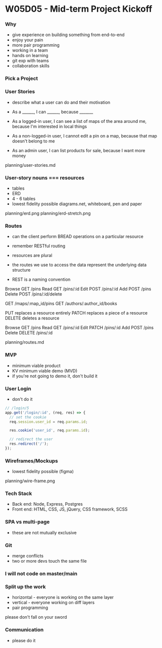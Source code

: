 # W05D05 - Mid-term Project Kickoff

### Why
* give experience on building something from end-to-end
* enjoy your pain
* more pair programming
* working in a team
* hands on learning
* git exp with teams
* collaboration skills

### Pick a Project

### User Stories
* describe what a user can do and their motivation
* As a ______, I can ______, because _______

* As a logged-in user, I can see a list of maps of the area around me, because I'm interested in local things

* As a non-logged-in user, I cannot edit a pin on a map, because that map doesn't belong to me

* As an admin user, I can list products for sale, because I want more money

planning/user-stories.md

### User-story nouns === resources
* tables
* ERD
* 4 - 6 tables
* lowest fidelity possible diagrams.net, whiteboard, pen and paper

planning/erd.png
planning/erd-stretch.png

### Routes
* can the client perform BREAD operations on a particular resource
* remember RESTful routing
* resources are plural
* the routes we use to access the data represent the underlying data structure

* REST is a naming convention

<!-- GET /allUsersInTheDatabase
POST /createANewUser -->

Browse  GET   /pins
Read    GET   /pins/:id
Edit    POST  /pins/:id
Add     POST  /pins
Delete  POST  /pins/:id/delete

GET /maps/:map_id/pins
GET /authors/:author_id/books

PUT replaces a resource entirely
PATCH replaces a piece of a resource
DELETE deletes a resource

Browse  GET    /pins
Read    GET    /pins/:id
Edit    PATCH  /pins/:id
Add     POST   /pins
Delete  DELETE /pins/:id

planning/routes.md

### MVP
* minimum viable product
* KV minimum viable demo (MVD)
* if you're not going to demo it, don't build it

### User Login
* don't do it

```js
// /login/5
app.get('/login/:id', (req, res) => {
  // set the cookie
  req.session.user_id = req.params.id;

  res.cookie('user_id', req.params.id);

  // redirect the user
  res.redirect('/');
});
```

### Wireframes/Mockups
* lowest fidelity possible (figma)

planning/wire-frame.png

### Tech Stack
* Back end: Node, Express, Postgres
* Front end: HTML, CSS, JS, jQuery, CSS framework, SCSS

### SPA vs multi-page
* these are not mutually exclusive

### Git
* merge conflicts
* two or more devs touch the same file

### I will not code on master/main

### Split up the work
* horizontal - everyone is working on the same layer
* vertical - everyone working on diff layers
* pair programming

please don't fall on your sword

### Communication
* please do it











